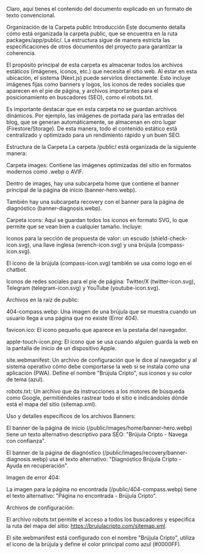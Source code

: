 Claro, aquí tienes el contenido del documento explicado en un formato de texto convencional.

Organización de la Carpeta public
Introducción
Este documento detalla cómo está organizada la carpeta public, que se encuentra en la ruta packages/app/public/. La estructura sigue de manera estricta las especificaciones de otros documentos del proyecto para garantizar la coherencia.

El propósito principal de esta carpeta es almacenar todos los archivos estáticos (imágenes, iconos, etc.) que necesita el sitio web. Al estar en esta ubicación, el sistema (Next.js) puede servirlos directamente. Esto incluye imágenes fijas como banners y logos, los iconos de redes sociales que aparecen en el pie de página, y archivos importantes para el posicionamiento en buscadores (SEO), como el robots.txt.

Es importante destacar que en esta carpeta no se guardan archivos dinámicos. Por ejemplo, las imágenes de portada para las entradas del blog, que se generan automáticamente, se almacenan en otro lugar (Firestore/Storage). De esta manera, todo el contenido estático está centralizado y optimizado para un rendimiento rápido y un buen SEO.

Estructura de la Carpeta
La carpeta /public/ está organizada de la siguiente manera:

Carpeta images: Contiene las imágenes optimizadas del sitio en formatos modernos como .webp o AVIF.

Dentro de images, hay una subcarpeta home que contiene el banner principal de la página de inicio (banner-hero.webp).

También hay una subcarpeta recovery con el banner para la página de diagnóstico (banner-diagnosis.webp).

Carpeta icons: Aquí se guardan todos los iconos en formato SVG, lo que permite que se vean bien a cualquier tamaño. Incluye:

Iconos para la sección de propuesta de valor: un escudo (shield-check-icon.svg), una llave inglesa (wrench-icon.svg) y una brújula (compass-icon.svg).

El icono de la brújula (compass-icon.svg) también se usa como logo en el chatbot.

Iconos de redes sociales para el pie de página: Twitter/X (twitter-icon.svg), Telegram (telegram-icon.svg) y YouTube (youtube-icon.svg).

Archivos en la raíz de public:

404-compass.webp: Una imagen de una brújula que se muestra cuando un usuario llega a una página que no existe (Error 404).

favicon.ico: El icono pequeño que aparece en la pestaña del navegador.

apple-touch-icon.png: El icono que se usa cuando alguien guarda la web en la pantalla de inicio de un dispositivo Apple.

site.webmanifest: Un archivo de configuración que le dice al navegador y al sistema operativo cómo debe comportarse la web si se instala como una aplicación (PWA). Define el nombre "Brújula Cripto", sus iconos y su color de tema (azul).

robots.txt: Un archivo que da instrucciones a los motores de búsqueda como Google, permitiéndoles rastrear todo el sitio e indicándoles dónde está el mapa del sitio (sitemap.xml).

Uso y detalles específicos de los archivos
Banners:

El banner de la página de inicio (/public/images/home/banner-hero.webp) tiene un texto alternativo descriptivo para SEO: "Brújula Cripto - Navega con confianza".

El banner de la página de diagnóstico (/public/images/recovery/banner-diagnosis.webp) usa el texto alternativo: "Diagnóstico Brújula Cripto - Ayuda en recuperación".

Imagen de error 404:

La imagen para la página no encontrada (/public/404-compass.webp) tiene el texto alternativo: "Página no encontrada - Brújula Cripto".

Archivos de configuración:

El archivo robots.txt permite el acceso a todos los buscadores y especifica la ruta del mapa del sitio: <https://brujulacripto.com/sitemap.xml>.

El site.webmanifest está configurado con el nombre "Brújula Cripto", utiliza el icono de la brújula y define el color principal como azul (#0000FF).
